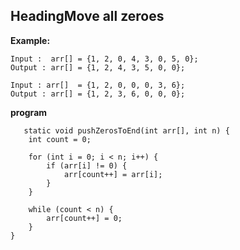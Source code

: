 ## HeadingMove all zeroes


**Example:**

    Input :  arr[] = {1, 2, 0, 4, 3, 0, 5, 0};
    Output : arr[] = {1, 2, 4, 3, 5, 0, 0};
    
    Input : arr[]  = {1, 2, 0, 0, 0, 3, 6};
    Output : arr[] = {1, 2, 3, 6, 0, 0, 0};

**program**

       static void pushZerosToEnd(int arr[], int n) {
        int count = 0;
    
        for (int i = 0; i < n; i++) {
            if (arr[i] != 0) {
                arr[count++] = arr[i];
            }
        }
    
        while (count < n) {
            arr[count++] = 0;
        }
    }
